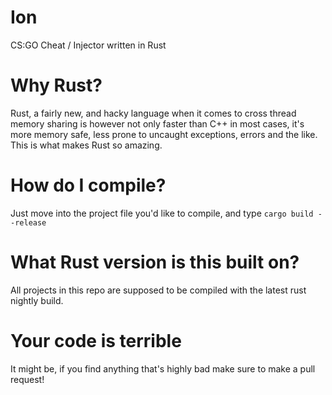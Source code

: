 # Ion
CS:GO Cheat / Injector written in Rust

# Why Rust? 
Rust, a fairly new, and hacky language when it comes to cross thread memory sharing
is however not only faster than C++ in most cases, it's more memory safe, less prone to uncaught exceptions, errors and the like. 
This is what makes Rust so amazing. 

# How do I compile? 
Just move into the project file you'd like to compile, and type
``cargo build --release``

# What Rust version is this built on?
All projects in this repo are supposed to be compiled with the latest rust nightly build. 

# Your code is terrible
It might be, if you find anything that's highly bad make sure to make a pull request!
